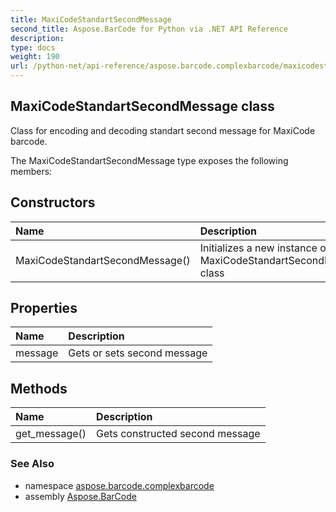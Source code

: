 ```yaml
---
title: MaxiCodeStandartSecondMessage
second_title: Aspose.BarCode for Python via .NET API Reference
description: 
type: docs
weight: 190
url: /python-net/api-reference/aspose.barcode.complexbarcode/maxicodestandartsecondmessage/
---
```


## MaxiCodeStandartSecondMessage class

Class for encoding and decoding standart second message for MaxiCode barcode.

The MaxiCodeStandartSecondMessage type exposes the following members:
## Constructors
| Name | Description |
| :- | :- |
|MaxiCodeStandartSecondMessage()|Initializes a new instance of the MaxiCodeStandartSecondMessage class|
## Properties
| Name | Description |
| :- | :- |
|message|Gets or sets second message|
## Methods
| Name | Description |
| :- | :- |
|get_message()|Gets constructed second message|

### See Also

* namespace [aspose.barcode.complexbarcode](/barcode/python-net/api-reference/aspose.barcode.complexbarcode/)
* assembly [Aspose.BarCode](/barcode/python-net/api-reference/)

